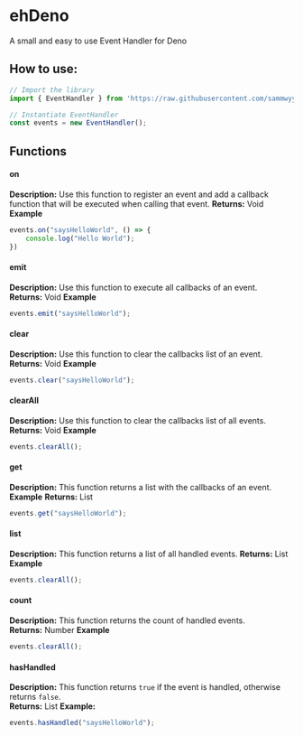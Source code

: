 # ehDeno
A small and easy to use Event Handler for Deno

## How to use:
```typescript
// Import the library
import { EventHandler } from 'https://raw.githubusercontent.com/sammwyy/ehDeno/master/ehdeno.ts';

// Instantiate EventHandler
const events = new EventHandler();
```

## Functions
#### on
**Description:** Use this function to register an event and add a callback function that will be executed when calling that event. 
**Returns:** Void
**Example**
```typescript
events.on("saysHelloWorld", () => {
    console.log("Hello World");
})
```

#### emit
**Description:** Use this function to execute all callbacks of an event.  
**Returns:** Void
**Example**
```typescript
events.emit("saysHelloWorld");
```

#### clear
**Description:** Use this function to clear the callbacks list of an event.  
**Returns:** Void
**Example**
```typescript
events.clear("saysHelloWorld");
```

#### clearAll
**Description:** Use this function to clear the callbacks list of all events.  
**Returns:** Void
**Example**
```typescript
events.clearAll();
```

#### get
**Description:** This function returns a list with the callbacks of an event.  
**Example**
**Returns:** List
```typescript
events.get("saysHelloWorld");
```

#### list
**Description:** This function returns a list of all handled events. 
**Returns:** List
**Example**
```typescript
events.clearAll();
```

#### count
**Description:** This function returns the count of handled events.  
**Returns:** Number
**Example**
```typescript
events.clearAll();
```

#### hasHandled
**Description:** This function returns `true` if the event is handled, otherwise returns `false`.  
**Returns:** List
**Example:**
```typescript
events.hasHandled("saysHelloWorld");
```
